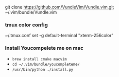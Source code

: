 git clone https://github.com/VundleVim/Vundle.vim.git ~/.vim/bundle/Vundle.vim

### tmux color config
~/.tmux.conf
set -g default-terminal "xterm-256color"

### Install Youcompelete me on mac
* `brew install cmake macvim`
* `cd ~/.vim/bundle/youcompleteme/`
* `/usr/bin/python ./install.py`
